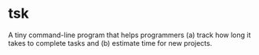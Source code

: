 # tsk

A tiny command-line program that helps programmers (a) track how long it takes to complete tasks and (b) estimate time for new projects.
